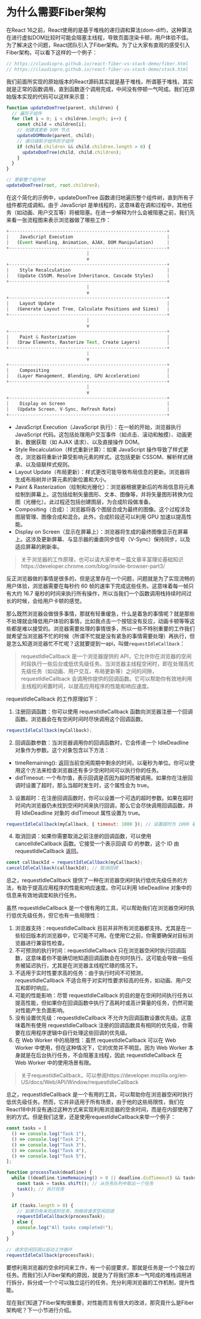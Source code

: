 # 为什么需要Fiber架构
在React 16之前，React使用的是基于堆栈的递归调和算法(dom-diff)，这种算法在进行虚拟DOM比较时可能会阻塞主线程，导致页面渲染卡顿，用户体验不佳。为了解决这个问题，React团队引入了Fiber架构。为了让大家有直观的感受引入Fiber架构，可以看下这样的一个例子：
```js
// https://claudiopro.github.io/react-fiber-vs-stack-demo/fiber.html
// https://claudiopro.github.io/react-fiber-vs-stack-demo/stack.html
```
我们前面所实现的原始版本的React源码其实就是基于堆栈，所谓基于堆栈，其实就是正常的函数调用，直到函数逐个调用完成，中间没有停顿一气呵成。我们在原始版本实现的代码可以这样来示意：
```js
function updateDomTree(parent, children) {
  // 遍历子组件
  for (let i = 0; i < children.length; i++) {
    const child = children[i];
    // 创建或更新 DOM 节点
    updateDOMNode(parent, child);
    // 递归调和子组件的子组件
    if (child.children && child.children.length > 0) {
      updateDomTree(child, child.children);
    }
  }
}

// 更新整个组件树
updateDomTree(root, root.children);
```
在这个简化的示例中，updateDomTree 函数递归地遍历整个组件树，直到所有子组件都完成调和。由于 JavaScript 是单线程的，这意味着在调和过程中，其他任务（如动画、用户交互等）将被阻塞。在进一步解释为什么会被阻塞之前，我们先来看一张流程图来表示浏览器做了哪些工作：
```js
+-----------------------------------------------------------+
|    JavaScript Execution                                   |
|   (Event Handling, Animation, AJAX, DOM Manipulation)     |
+-----------------------------------------------------------+
                              |
                              v
+-----------------------------------------------------------+
|    Style Recalculation                                    |
|   (Update CSSOM, Resolve Inheritance, Cascade Styles)     |
+-----------------------------------------------------------+
                              |
                              v
+-----------------------------------------------------------+
|    Layout Update                                          |
|   (Generate Layout Tree, Calculate Positions and Sizes)   |
+-----------------------------------------------------------+
                              |
                              v
+-----------------------------------------------------------+
|    Paint & Rasterization                                  |
|   (Draw Elements, Rasterize Text, Create Layers)          |
+-----------------------------------------------------------+
                              |
                              v
+-----------------------------------------------------------+
|    Compositing                                            |
|   (Layer Management, Blending, GPU Acceleration)          |
+-----------------------------------------------------------+
                              |
                              v
+-----------------------------------------------------------+
|    Display on Screen                                      |
|   (Update Screen, V-Sync, Refresh Rate)                   |
+-----------------------------------------------------------+

```
- JavaScript Execution（JavaScript 执行）：在一帧的开始，浏览器执行 JavaScript 代码。这包括处理用户交互事件（如点击、滚动和触摸）、动画更新、数据获取（如 AJAX 请求）、以及直接操作 DOM。
- Style Recalculation（样式重新计算）：如果 JavaScript 操作导致了样式更改，浏览器将重新计算受影响元素的样式。这包括更新 CSSOM、解析样式继承、以及级联样式规则。
- Layout Update（布局更新）：样式更改可能导致布局信息的更新。浏览器将生成布局树并计算元素的新位置和大小。
- Paint & Rasterization（绘制和光栅化）：浏览器根据更新后的布局信息将元素绘制到屏幕上。这包括绘制矢量图形、文本、图像等，并将矢量图形转换为位图（光栅化）。此过程还包括创建图层，为合成阶段做准备。
- Compositing（合成）：浏览器将各个图层合成为最终的图像。这个过程涉及图层管理、图像合成和混合。此外，合成阶段还可以利用 GPU 加速以提高性能。
- Display on Screen（显示在屏幕上）：浏览器将生成的最终图像显示在屏幕上。这涉及更新屏幕、与显示器的垂直同步信号（V-Sync）保持同步，以及适应屏幕的刷新率。
> 关于浏览器的工作原理，也可以请大家参考一篇文章丰富理论基础知识https://developer.chrome.com/blog/inside-browser-part3/

反正浏览器做的事情是很多的，但是这里存在一个问题，问题就是为了实现流畅的用户体验，浏览器需要在每秒约 60 帧的速率下完成这些任务。这意味着每一帧只有大约 16.7 毫秒的时间来执行所有操作，所以当我们一个函数调用栈持续时间过长的时候，会给用户卡顿的感觉。

那么既然浏览器会做很多事情，那就有轻重缓急，什么是着急的事情呢？就是那些不处理就会降低用户体验的事情，比如我点击一个按钮没有反应，动画卡顿等等这些都是难以接受的。浏览器需要处理的事情很多，所以一些不特别重要的工作我们就希望当浏览器不忙的时候（所谓不忙就是没有紧急的事情需要处理）再执行，但是怎么知道浏览器忙不忙呢？这就要提到一api，叫做`requestIdleCallback`：

> requestIdleCallback 是一个浏览器提供的 API，它允许你在浏览器的空闲时段执行一些后台或低优先级任务。当浏览器主线程空闲时，即在处理高优先级任务（如动画、用户交互、布局更新等）之间的间隙，requestIdleCallback 会调用你提供的回调函数。它可以帮助你有效地利用主线程的闲置时间，以提高应用程序的性能和响应速度。

requestIdleCallback 的工作原理如下：
1. 注册回调函数：你可以使用 requestIdleCallback 函数向浏览器注册一个回调函数。浏览器会在有空闲时间时尽快调用这个回调函数。
```js
requestIdleCallback(myCallback);
```
2. 回调函数参数：当浏览器调用你的回调函数时，它会传递一个 IdleDeadline 对象作为参数。这个对象包含以下方法：
- timeRemaining(): 返回当前空闲周期中剩余的时间，以毫秒为单位。你可以使用这个方法来检查浏览器还有多少空闲时间可以执行你的任务。
- didTimeout: 一个布尔值，表示回调是否因为超时而被调用。如果你在注册回调时设置了超时，那么当超时发生时，这个属性会为 true。
3. 设置超时：在注册回调函数时，你可以设置一个可选的超时参数。如果在超时时间内浏览器仍未找到空闲时间来执行回调，那么它会尽快调用回调函数，并将 IdleDeadline 对象的 didTimeout 属性设置为 true。
```js
requestIdleCallback(myCallback, { timeout: 1000 }); // 设置超时为 1000 毫秒
```
4. 取消回调：如果你需要取消之前注册的回调函数，可以使用 cancelIdleCallback 函数。它接受一个表示回调 ID 的参数，这个 ID 由 requestIdleCallback 返回。
```js
const callbackId = requestIdleCallback(myCallback);
cancelIdleCallback(callbackId); // 取消回调
```
总之，requestIdleCallback 提供了一种在浏览器空闲时执行低优先级任务的方法，有助于提高应用程序的性能和响应速度。你可以利用 IdleDeadline 对象中的信息来有效地调度和执行任务。

虽然 requestIdleCallback 是一个很有用的工具，可以帮助我们在浏览器空闲时执行低优先级任务，但它也有一些局限性：
1. 浏览器支持：requestIdleCallback 目前并非所有浏览器都支持。尤其是在一些较旧版本的浏览器中，它可能不可用。在使用它之前，你需要确保对目标浏览器进行兼容性检查。
2. 不可预测的执行时间：requestIdleCallback 只在浏览器空闲时执行回调函数，这意味着你不能确切地知道回调函数会在何时执行。这可能会导致一些任务被延迟执行，尤其是在浏览器主线程忙碌的情况下。
3. 不适用于实时性要求高的任务：由于执行时间不可预测，requestIdleCallback 不适合用于对实时性要求较高的任务，如动画、用户交互和即时响应。
4. 可能的性能影响：尽管 requestIdleCallback 的目的是在空闲时间执行任务以提高性能，但如果你在回调函数中执行了高耗时或高计算量的任务，仍然可能对性能产生负面影响。
5. 没有设置优先级：requestIdleCallback 不允许为回调函数设置优先级。这意味着所有使用 requestIdleCallback 注册的回调函数具有相同的优先级，你需要在应用程序逻辑中自行处理这些回调的优先级。
6. 在 Web Worker 中的局限性：虽然 requestIdleCallback 可以在 Web Worker 中使用，但在这种情况下，它的优势并不明显。因为 Web Worker 本身就是在后台执行任务，不会阻塞主线程，因此 requestIdleCallback 在 Web Worker 中的使用场景有限。

> 关于requestIdleCallback，可以参阅https://developer.mozilla.org/en-US/docs/Web/API/Window/requestIdleCallback

总之，requestIdleCallback 是一个有用的工具，可以帮助你在浏览器空闲时执行低优先级任务。然而，它并非适用于所有场景，由于他的这些局限性，我们在React18中并没有通过这种方式来实现利用浏览器的空余时间，而是在内部使用了别的方式。但是我们这里，还是使用requestIdleCallback来举一个例子：
```js
const tasks = [
  () => console.log("Task 1"),
  () => console.log("Task 2"),
  () => console.log("Task 3"),
  () => console.log("Task 4"),
  () => console.log("Task 5"),
];

function processTask(deadline) {
  while ((deadline.timeRemaining() > 0 || deadline.didTimeout) && tasks.length > 0) {
    const task = tasks.shift(); // 从任务队列中取出一个任务
    task(); // 执行任务
  }

  if (tasks.length > 0) {
    // 如果仍有未完成的任务，则继续请求空闲回调
    requestIdleCallback(processTask);
  } else {
    console.log("All tasks completed!");
  }
}

// 请求空闲回调以启动工作循环
requestIdleCallback(processTask);

```
要想利用浏览器的空余时间来工作，有一个前提要求，那就是任务是一个个独立的任务。而我们引入Fiber架构的原因，就是为了将我们原本一气呵成的堆栈调用进行拆分，拆分成一个个可以独立运行的任务，充分利用浏览器的工作机制，提升性能。

现在我们知道了Fiber架构很重要，对性能而言有很大的改进，那究竟什么是Fiber架构呢？下一小节进行介绍。
